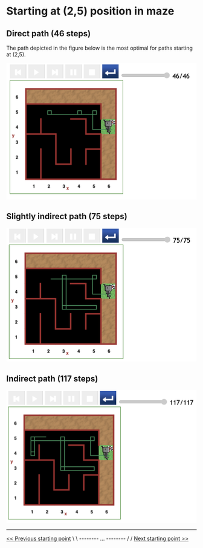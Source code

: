 # Starting at (2,5) position in maze

## Direct path (46 steps)

The path depicted in the figure below is the most optimal for paths starting at (2,5).

![Figure ...](../img/start-at-2-5/start@-2,5-direct-manouvre-nice.png)

## Slightly indirect path (75 steps)

![Figure ...](../img/start-at-2-5/start@-2,5-direct-manouvre-1wt.png)

## Indirect path (117 steps)

![Figure ...](../img/start-at-2-5/start@-2,5-not-direct-manouvre~2.png)

---

[<< Previous starting point](<starting-at-(1,4)-position.md>) \ \ -------- ... -------- / / [Next starting point >>](<starting-at-(2,5)-position.md>)

<!-- \ \ -------- ... -------- / / [Next >>](minor-bug-1-report.md) -->
